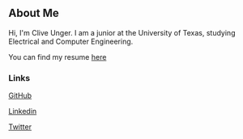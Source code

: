 ## About Me

Hi, I'm Clive Unger. I am a junior at the University of Texas, studying Electrical and Computer Engineering.

You can find my resume [here](https://cliveunger.github.io/CliveUngerResume2018.pdf)

### Links

[GitHub](https://github.com/CliveUnger)

[Linkedin](www.linkedin.com/in/cliveunger)

[Twitter](https://twitter.com/cliveunger)

